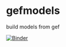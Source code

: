 # gefmodels
build models from gef

[![Binder](https://mybinder.org/badge_logo.svg)](https://mybinder.org/v2/gh/jeroenhelder/gefmodels/main?urlpath=https%3A%2F%2Fgithub.com%2Fjeroenhelder%2Fgefmodels%2Fblob%2Fmain%2Fgef.ipynb)
